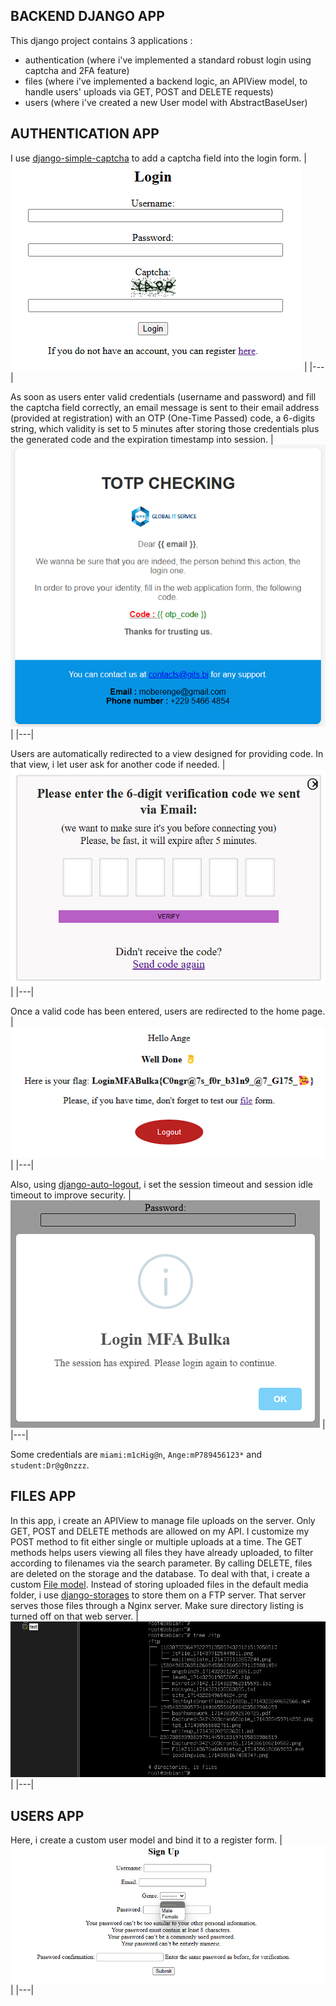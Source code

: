 ## BACKEND DJANGO APP
This django project contains 3 applications :
-   authentication (where i've implemented a standard robust login using captcha and 2FA feature)
-   files (where i've implemented a backend logic, an APIView model, to handle users' uploads via GET, POST and DELETE requests)
-   users (where i've created a new User model with AbstractBaseUser)


## AUTHENTICATION APP
I use [django-simple-captcha](https://django-simple-captcha.readthedocs.io/en/latest/usage.html#adding-to-a-form) to add a captcha field into the login form.
| ![login page](../images/alogin.png) |
|---|

As soon as users enter valid credentials (username and password) and fill the captcha field correctly, an email message is sent to their email address (provided at registration) with an OTP (One-Time Passed) code, a 6-digits string, which validity is set to 5 minutes after storing those credentials plus the generated code and the expiration timestamp into session.
| ![email template](../images/mail_template.png) |
|---|

Users are automatically redirected to a view designed for providing code. In that view, i let user ask for another code if needed.
| ![provided otp code](../images/give-otp.png) |
|---|

Once a valid code has been entered, users are redirected to the home page.
| ![provided otp code](../images/ahome.png) |
|---|

Also, using [django-auto-logout](https://pypi.org/project/django-auto-logout/), i set the session timeout and session idle timeout to improve security.
| ![sesson expiration message](../images/sessionExp.png) |
|---|

Some credentials are `miami:m1cHig@n`, `Ange:mP789456123*` and `student:Dr@g0nzzz`.


## FILES APP
In this app, i create an APIView to manage file uploads on the server. 
Only GET, POST and DELETE methods are allowed on my API.
I customize my POST method to fit either single or multiple uploads at a time.
The GET methods helps users viewing all files they have already uploaded, to filter according to filenames via the search parameter.
By calling DELETE, files are deleted on the storage and the database.
To deal with that, i create a custom [File model](./authentication/models.py).
Instead of storing uploaded files in the default media folder, i use [django-storages](https://django-storages.readthedocs.io/en/latest/) to store them on a FTP server.
That server serves those files through a Nginx server. Make sure directory listing is turned off on that web server.
| ![the ftp server and some user uploaded files](../images/fftp.png) |
|---|


## USERS APP
Here, i create a custom user model and bind it to a register form.
| ![the user registration form](../images/uregis.png) |
|---|
